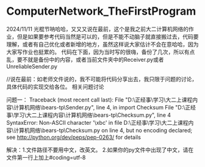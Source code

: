# ComputerNetwork_TheFirstProgram
2024/11/11 光棍节呐哈哈，又又又说在最前，这个是我之前大二计算机网络的作业，但是如果要参考代码当然是可以的，但是不能不动脑子就直接搬过去，代码要理解，或者有自己优化或者新增的地方，虽然这样说大家估计不会在意哈哈，因为大家写作业也挺累的。
代码在下面，因为当时写的很嗨，备份了几次，所以有点乱，要不就是备份中的内容，或者当前文件夹中的Receiver.py或者UnreliableSender.py


//说在最前：如老师文件说的，我不可能将代码分享出去，我只限于问题的讨论，具体代码的实现交给各位。
相关问题讨论

问题一：
Traceback (most recent call last):
File "D:\正经事\学习\大二上课程内容\计算机网络\bears-tp\Sender.py", line 4, in <module>
import Checksum
File "D:\正经事\学习\大二上课程内容\计算机网络\bears-tp\Checksum.py", line 4
SyntaxError: Non-ASCII character '\xbc' in file D:\正经事\学习\大二上课程内容\计算机网络\bears-tp\Checksum.py on line 4, but no encoding declared; see http://python.org/dev/peps/pep-0263/ for details

解决：1.文件路径不要用中文，改英文。
2.如果你的py文件中出现了中文，请在文件第一行上加上#coding=utf-8
